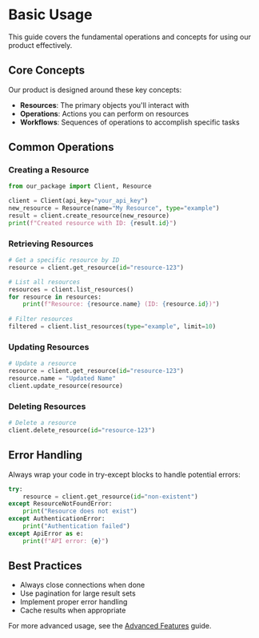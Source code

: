 # Basic Usage

This guide covers the fundamental operations and concepts for using our product effectively.

## Core Concepts

Our product is designed around these key concepts:

- **Resources**: The primary objects you'll interact with
- **Operations**: Actions you can perform on resources
- **Workflows**: Sequences of operations to accomplish specific tasks

## Common Operations

### Creating a Resource

```python
from our_package import Client, Resource

client = Client(api_key="your_api_key")
new_resource = Resource(name="My Resource", type="example")
result = client.create_resource(new_resource)
print(f"Created resource with ID: {result.id}")
```

### Retrieving Resources

```python
# Get a specific resource by ID
resource = client.get_resource(id="resource-123")

# List all resources
resources = client.list_resources()
for resource in resources:
    print(f"Resource: {resource.name} (ID: {resource.id})")
    
# Filter resources
filtered = client.list_resources(type="example", limit=10)
```

### Updating Resources

```python
# Update a resource
resource = client.get_resource(id="resource-123")
resource.name = "Updated Name"
client.update_resource(resource)
```

### Deleting Resources

```python
# Delete a resource
client.delete_resource(id="resource-123")
```

## Error Handling

Always wrap your code in try-except blocks to handle potential errors:

```python
try:
    resource = client.get_resource(id="non-existent")
except ResourceNotFoundError:
    print("Resource does not exist")
except AuthenticationError:
    print("Authentication failed")
except ApiError as e:
    print(f"API error: {e}")
```

## Best Practices

- Always close connections when done
- Use pagination for large result sets
- Implement proper error handling
- Cache results when appropriate

For more advanced usage, see the [Advanced Features](advanced-features.md) guide.
